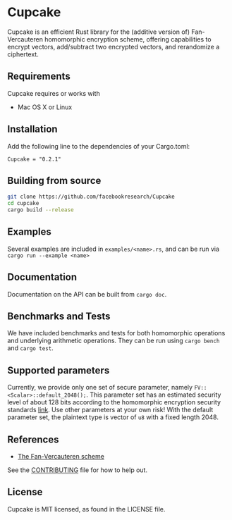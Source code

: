 # Cupcake

Cupcake is an efficient Rust library for the (additive version of) Fan-Vercauteren homomorphic encryption scheme, offering capabilities to
encrypt vectors, add/subtract two encrypted vectors, and rerandomize a ciphertext.


## Requirements
Cupcake requires or works with
* Mac OS X or Linux

## Installation
Add the following line to the dependencies of your Cargo.toml:
```
Cupcake = "0.2.1"
```

## Building from source

```bash
git clone https://github.com/facebookresearch/Cupcake
cd cupcake
cargo build --release
```

## Examples

Several examples are included in `examples/<name>.rs`, and can be run via
`cargo run --example <name>`

## Documentation

Documentation on the API can be built from `cargo doc`.

## Benchmarks and Tests

We have included benchmarks and tests for both homomorphic operations and underlying arithmetic operations. They can be run using `cargo bench` and `cargo test`.

## Supported parameters

Currently, we provide only one set of secure parameter, namely `FV::<Scalar>::default_2048();`. This parameter set has an estimated security level of about 128 bits according
to the homomorphic encryption security standards [link](http://homomorphicencryption.org/wp-content/uploads/2018/11/HomomorphicEncryptionStandardv1.1.pdf). Use other parameters at your own risk! With the default parameter set, the plaintext type is vector of `u8` with a fixed length 2048.


## References

- [The Fan-Vercauteren scheme](http://citeseerx.ist.psu.edu/viewdoc/download?doi=10.1.1.400.6346&rep=rep1&type=pdf)

See the [CONTRIBUTING](CONTRIBUTING.md) file for how to help out.

## License
Cupcake is MIT licensed, as found in the LICENSE file.
